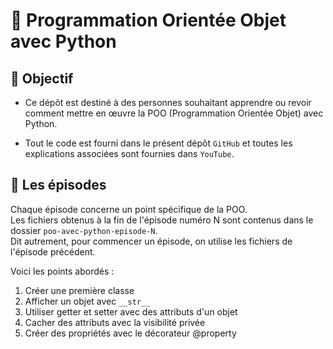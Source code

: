 # 🚀 Programmation Orientée Objet avec Python

## 🎯 Objectif

- Ce dépôt est destiné à des personnes souhaitant apprendre ou revoir comment mettre en œuvre la POO (Programmation Orientée Objet) avec Python.

- Tout le code est fourni dans le présent dépôt `GitHub` et toutes les explications associées sont fournies dans `YouTube`.

## 👀 Les épisodes
Chaque épisode concerne un point spécifique de la POO.<br>
Les fichiers obtenus à la fin de l'épisode numéro N sont contenus dans le dossier `poo-avec-python-episode-N`.<br>
Dit autrement, pour commencer un épisode, on utilise les fichiers de l'épisode précédent.

Voici les points abordés :

1. Créer une première classe
2. Afficher un objet avec `__str__`
3. Utiliser getter et setter avec des attributs d'un objet
4. Cacher des attributs avec la visibilité privée
5. Créer des propriétés avec le décorateur @property

